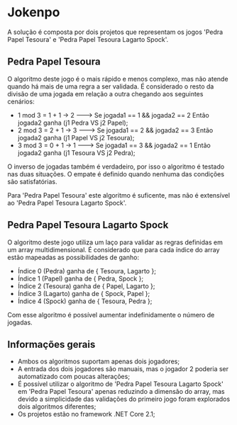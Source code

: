 # Jokenpo

A solução é composta por dois projetos que representam os jogos 'Pedra Papel Tesoura' e 'Pedra Papel Tesoura Lagarto Spock'.

## Pedra Papel Tesoura

O algoritmo deste jogo é o mais rápido e menos complexo, mas não atende quando há mais de uma regra a ser validada. É considerado o resto da divisão de uma jogada em relação a outra chegando aos seguintes cenários:

* 1 mod 3 = 1 + 1 -> 2 ---> Se jogada1 == 1 && jogada2 == 2 Então jogada2 ganha (j1 Pedra VS j2 Papel);
* 2 mod 3 = 2 + 1 -> 3 ---> Se jogada1 == 2 && jogada2 == 3 Então jogada2 ganha (j1 Papel VS j2 Tesoura);
* 3 mod 3 = 0 + 1 -> 1 ---> Se jogada1 == 3 && jogada2 == 1 Então jogada2 ganha (j1 Tesoura VS j2 Pedra);

O inverso de jogadas também é verdadeiro, por isso o algoritmo é testado nas duas situações. O empate é definido quando nenhuma das condições são satisfatórias.

Para 'Pedra Papel Tesoura' este algoritmo é suficente, mas não é extensível ao 'Pedra Papel Tesoura Lagarto Spock'.

## Pedra Papel Tesoura Lagarto Spock

O algoritmo deste jogo utiliza um laço para validar as regras definidas em um array multidimensional. É considerado que para cada índice do array estão mapeadas as possibilidades de ganho:

* Índice 0 (Pedra) ganha de { Tesoura, Lagarto };
* Índice 1 (Papel) ganha de { Pedra, Spock };
* Índice 2 (Tesoura) ganha de { Papel, Lagarto };
* Índice 3 (Lagarto) ganha de { Spock, Papel };
* Índice 4 (Spock) ganha de { Tesoura, Pedra };

Com esse algoritmo é possível aumentar indefinidamente o número de jogadas.

## Informações gerais
* Ambos os algoritmos suportam apenas dois jogadores;
* A entrada dos dois jogadores são manuais, mas o jogador 2 poderia ser automatizado com poucas alterações;
* É possível utilizar o algoritmo de 'Pedra Papel Tesoura Lagarto Spock' em 'Pedra Papel Tesoura' apenas reduzindo a dimensão do array, mas devido a simplicidade das validações do primeiro jogo foram explorados dois algoritmos diferentes;
* Os projetos estão no framework .NET Core 2.1;
